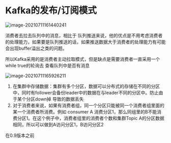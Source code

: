 # Kafka的发布/订阅模式

![image-20210711161440241](E:\Javadream\Kafka\Kafka的消费模式.assets\image-20210711161440241.png)

消费者去拉去队列中的消息，相比于 队列推送来说，他的优点是不用考虑消费者的处理能力，如果要是队列推送的话，如果推送数据大于消费者的处理能力有可能会出现buffer溢出之类的问题。

所以Kafka采用的是消费者主动拉取模式，但是缺点是需要消费者一直采用一个while true的轮询去 查看队列中是否有消息

![image-20210711165926211](E:\Javadream\Kafka\Kafka的消费模式.assets\image-20210711165926211.png)

1. 在集群中存储数据：集群有多个分区，数据可以分布式的存储在不同的分区中，同时有follower会备份leader中的数据在与leader不同的分区中。防止由于某个分区down掉 导致的数据丢失
2. 对于消费者来说，如果有消费者组，同一个分区只能被同一个消费者组里面的某一个消费者所消费。例如 consumer A 消费分区1，那么同组里的B不能消费分区1。在这个例子中，消费者组里的消费者个数和集群Topic A的分区数据相同，所以可以做到A访问分区1，B访问分区2

在0.9版本之前
